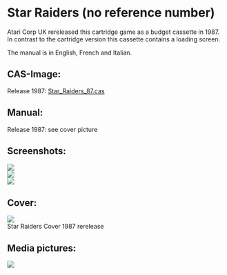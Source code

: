 # Star Raiders (no reference number)  
Atari Corp UK rereleased this cartridge game as a budget cassette in 1987. In contrast to the cartridge version this cassette contains a loading screen.  
  
The manual is in English, French and Italian.  
  
## CAS-Image:  
Release 1987: [Star_Raiders_87.cas](attachments/Star_Raiders_87.cas)  
  
## Manual:  
Release 1987: see cover picture  
  
## Screenshots:  
![](attachments/Star_Raiders_87_Screenshot1.jpg)  
![](attachments/Star_Raiders_87_Screenshot2.jpg)  
![](attachments/Star_Raiders_87_Screenshot3.jpg)  
  
## Cover:  
![](attachments/Star_Raiders_87_cover.jpg)  
Star Raiders Cover 1987 rerelease  
  
## Media pictures:  
![](attachments/Star_Raiders_87_cassette.jpg)  
